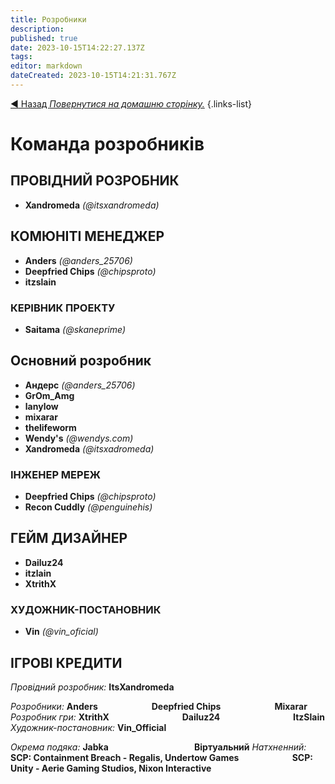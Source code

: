 ```yaml
---
title: Розробники
description: 
published: true
date: 2023-10-15T14:22:27.137Z
tags: 
editor: markdown
dateCreated: 2023-10-15T14:21:31.767Z
---
```


[:arrow_backward: Назад *Повернутися на домашню сторінку.*](/uk/home)
{.links-list}

# Команда розробників
## ПРОВІДНИЙ РОЗРОБНИК
- **Xandromeda** *(@itsxandromeda)*
## КОМЮНІТІ МЕНЕДЖЕР
- **Anders** *(@anders_25706)*
- **Deepfried Chips** *(@chipsproto)*
- **itzslain**
### КЕРІВНИК ПРОЕКТУ
- **Saitama** *(@skaneprime)*
## Основний розробник
- **Андерс** *(@anders_25706)*
- **GrOm_Amg**
- **lanylow**
- **mixarar**
- **thelifeworm**
- **Wendy's** *(@wendys.com)*
- **Xandromeda** *(@itsxadromeda)*
### ІНЖЕНЕР МЕРЕЖ
- **Deepfried Chips** *(@chipsproto)*
- **Recon Cuddly** *(@penguinehis)*
## ГЕЙМ ДИЗАЙНЕР
- **Dailuz24**
- **itzlain**
- **XtrithX**
### ХУДОЖНИК-ПОСТАНОВНИК
- **Vin** *(@vin_oficial)*

## ІГРОВІ КРЕДИТИ
*Провідний розробник:* **ItsXandromeda**

*Розробники:* **Anders**
⠀⠀⠀⠀⠀⠀⠀⠀**Deepfried Chips**
⠀⠀⠀⠀⠀⠀⠀⠀**Mixarar**
*Розробник гри:* **XtrithX**
⠀⠀⠀⠀⠀⠀⠀⠀⠀⠀⠀**Dailuz24**
⠀⠀⠀⠀⠀⠀⠀⠀⠀⠀⠀**ItzSlain**
*Художник-постановник:* **Vin_Official**

*Окрема подяка:* **Jabka**
⠀⠀⠀⠀⠀⠀⠀⠀⠀⠀⠀⠀⠀**Віртуальний**
*Натхненний:* **SCP: Containment Breach - Regalis, Undertow Games
⠀⠀⠀⠀⠀⠀⠀⠀SCP: Unity - Aerie Gaming Studios, Nixon Interactive**